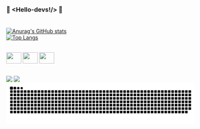 ### 👋 <Hello-devs!/> 👋

#

[![Anurag's GitHub stats](https://github-readme-stats.vercel.app/api?username=bernardosoaress&show_icons=true&theme=jolly)](https://github.com/anuraghazra/github-readme-stats) 
<br>
[![Top Langs](https://github-readme-stats.vercel.app/api/top-langs/?username=bernardosoaress&show_icons=true&theme=jolly)](https://github.com/anuraghazra/github-readme-stats)



<div styles="display: inline_block"><br>
            <img align="center alt="HTML5" height="30" width="40" src="https://cdn.jsdelivr.net/gh/devicons/devicon/icons/html5/html5-original.svg" />
            <img align="center alt="CSS3"  height="30" width="40" src="https://cdn.jsdelivr.net/gh/devicons/devicon/icons/css3/css3-original.svg" />
            <img align="center alt="JS"    height="30" width="40" src="https://cdn.jsdelivr.net/gh/devicons/devicon/icons/javascript/javascript-original.svg" /> 
</div>

##

<div> 
  <a href="https://www.instagram.com/cyberdeveloper_/" target="_blank"><img src="https://img.shields.io/badge/-Instagram-%23E4405F?style=for-the-badge&logo=instagram&logoColor=white" target="_blank"></a>
  <a href="https://www.linkedin.com/in/bernardosoaress/" target="_blank"><img src="https://img.shields.io/badge/-LinkedIn-%230077B5?style=for-the-badge&logo=linkedin&logoColor=white" target="_blank"></a> 
  
</div>
           
         
          
<picture>
  <source
    media="(prefers-color-scheme: dark)"
    srcset="
      https://raw.githubusercontent.com/platane/snk/output/github-contribution-grid-snake-dark.svg
    "
  />
  <source
    media="(prefers-color-scheme: light)"
    srcset="
      https://raw.githubusercontent.com/platane/snk/output/github-contribution-grid-snake.svg
    "
  />
  <img
    alt="github contribution grid snake animation"
    src="https://raw.githubusercontent.com/platane/snk/output/github-contribution-grid-snake.svg"
  />
</picture>
